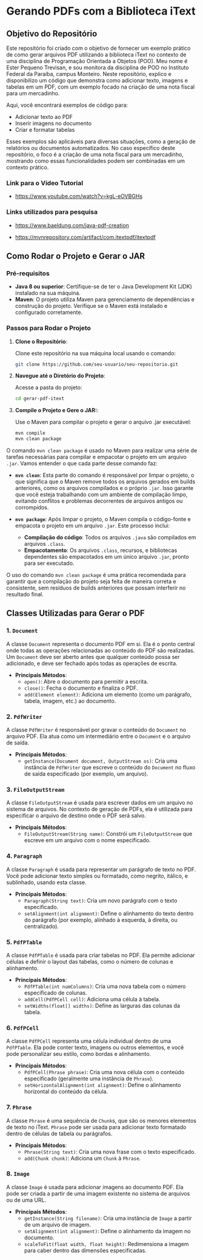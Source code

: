 # Gerando PDFs com a Biblioteca iText

## Objetivo do Repositório

Este repositório foi criado com o objetivo de fornecer um exemplo prático de como gerar arquivos PDF utilizando a biblioteca iText no contexto de uma disciplina de Programação Orientada a Objetos (POO). Meu nome é Ester Pequeno Trevisan, e sou monitora da disciplina de POO no Instituto Federal da Paraíba, campus Monteiro. Neste repositório, explico e disponibilizo um código que demonstra como adicionar texto, imagens e tabelas em um PDF, com um exemplo focado na criação de uma nota fiscal para um mercadinho.

Aqui, você encontrará exemplos de código para:

- Adicionar texto ao PDF
- Inserir imagens no documento
- Criar e formatar tabelas

Esses exemplos são aplicáveis para diversas situações, como a geração de relatórios ou documentos automatizados. No caso específico deste repositório, o foco é a criação de uma nota fiscal para um mercadinho, mostrando como essas funcionalidades podem ser combinadas em um contexto prático.

### Link para o Vídeo Tutorial

- https://www.youtube.com/watch?v=kgL-eOVBGHs

### Links utilizados para pesquisa

- https://www.baeldung.com/java-pdf-creation

- https://mvnrepository.com/artifact/com.itextpdf/itextpdf

## Como Rodar o Projeto e Gerar o JAR

### Pré-requisitos

- **Java 8 ou superior**: Certifique-se de ter o Java Development Kit (JDK) instalado na sua máquina.
- **Maven**: O projeto utiliza Maven para gerenciamento de dependências e construção do projeto. Verifique se o Maven está instalado e configurado corretamente.

### Passos para Rodar o Projeto

1. **Clone o Repositório**:

   Clone este repositório na sua máquina local usando o comando:

   ```bash
   git clone https://github.com/seu-usuario/seu-repositorio.git

2. **Navegue até o Diretório do Projeto**:

   Acesse a pasta do projeto:

   ```bash
   cd gerar-pdf-itext

3. **Compile o Projeto e Gere o JAR:**:

   Use o Maven para compilar o projeto e gerar o arquivo .jar executável:

   ```bash
   mvn compile
   mvn clean package

O comando `mvn clean package` é usado no Maven para realizar uma série de tarefas necessárias para compilar e empacotar o projeto em um arquivo `.jar`. Vamos entender o que cada parte desse comando faz:

- **`mvn clean`**: Esta parte do comando é responsável por limpar o projeto, o que significa que o Maven remove todos os arquivos gerados em builds anteriores, como os arquivos compilados e o próprio `.jar`. Isso garante que você esteja trabalhando com um ambiente de compilação limpo, evitando conflitos e problemas decorrentes de arquivos antigos ou corrompidos.

- **`mvn package`**: Após limpar o projeto, o Maven compila o código-fonte e empacota o projeto em um arquivo `.jar`. Este processo inclui:
  - **Compilação do código**: Todos os arquivos `.java` são compilados em arquivos `.class`.
  - **Empacotamento**: Os arquivos `.class`, recursos, e bibliotecas dependentes são empacotados em um único arquivo `.jar`, pronto para ser executado.

O uso do comando `mvn clean package` é uma prática recomendada para garantir que a compilação do projeto seja feita de maneira correta e consistente, sem resíduos de builds anteriores que possam interferir no resultado final.

## Classes Utilizadas para Gerar o PDF

### 1. `Document`

A classe `Document` representa o documento PDF em si. Ela é o ponto central onde todas as operações relacionadas ao conteúdo do PDF são realizadas. Um `Document` deve ser aberto antes que qualquer conteúdo possa ser adicionado, e deve ser fechado após todas as operações de escrita.

- **Principais Métodos**:
  - `open()`: Abre o documento para permitir a escrita.
  - `close()`: Fecha o documento e finaliza o PDF.
  - `add(Element element)`: Adiciona um elemento (como um parágrafo, tabela, imagem, etc.) ao documento.

### 2. `PdfWriter`

A classe `PdfWriter` é responsável por gravar o conteúdo do `Document` no arquivo PDF. Ela atua como um intermediário entre o `Document` e o arquivo de saída.

- **Principais Métodos**:
  - `getInstance(Document document, OutputStream os)`: Cria uma instância de `PdfWriter` que escreve o conteúdo do `Document` no fluxo de saída especificado (por exemplo, um arquivo).

### 3. `FileOutputStream`

A classe `FileOutputStream` é usada para escrever dados em um arquivo no sistema de arquivos. No contexto de geração de PDFs, ela é utilizada para especificar o arquivo de destino onde o PDF será salvo.

- **Principais Métodos**:
  - `FileOutputStream(String name)`: Constrói um `FileOutputStream` que escreve em um arquivo com o nome especificado.

### 4. `Paragraph`

A classe `Paragraph` é usada para representar um parágrafo de texto no PDF. Você pode adicionar texto simples ou formatado, como negrito, itálico, e sublinhado, usando esta classe.

- **Principais Métodos**:
  - `Paragraph(String text)`: Cria um novo parágrafo com o texto especificado.
  - `setAlignment(int alignment)`: Define o alinhamento do texto dentro do parágrafo (por exemplo, alinhado à esquerda, à direita, ou centralizado).

### 5. `PdfPTable`

A classe `PdfPTable` é usada para criar tabelas no PDF. Ela permite adicionar células e definir o layout das tabelas, como o número de colunas e alinhamento.

- **Principais Métodos**:
  - `PdfPTable(int numColumns)`: Cria uma nova tabela com o número especificado de colunas.
  - `addCell(PdfPCell cell)`: Adiciona uma célula à tabela.
  - `setWidths(float[] widths)`: Define as larguras das colunas da tabela.

### 6. `PdfPCell`

A classe `PdfPCell` representa uma célula individual dentro de uma `PdfPTable`. Ela pode conter texto, imagens ou outros elementos, e você pode personalizar seu estilo, como bordas e alinhamento.

- **Principais Métodos**:
  - `PdfPCell(Phrase phrase)`: Cria uma nova célula com o conteúdo especificado (geralmente uma instância de `Phrase`).
  - `setHorizontalAlignment(int alignment)`: Define o alinhamento horizontal do conteúdo da célula.

### 7. `Phrase`

A classe `Phrase` é uma sequência de `Chunk`s, que são os menores elementos de texto no iText. `Phrase` pode ser usada para adicionar texto formatado dentro de células de tabela ou parágrafos.

- **Principais Métodos**:
  - `Phrase(String text)`: Cria uma nova frase com o texto especificado.
  - `add(Chunk chunk)`: Adiciona um `Chunk` à `Phrase`.

### 8. `Image`

A classe `Image` é usada para adicionar imagens ao documento PDF. Ela pode ser criada a partir de uma imagem existente no sistema de arquivos ou de uma URL.

- **Principais Métodos**:
  - `getInstance(String filename)`: Cria uma instância de `Image` a partir de um arquivo de imagem.
  - `setAlignment(int alignment)`: Define o alinhamento da imagem no documento.
  - `scaleToFit(float width, float height)`: Redimensiona a imagem para caber dentro das dimensões especificadas.
